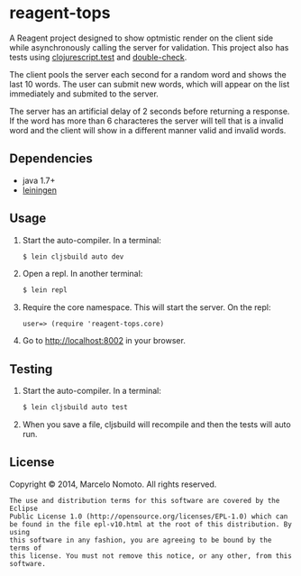 # reagent-tops

A Reagent project designed to show optmistic render on the client
side while asynchronously calling the server for validation. This project
also has tests using [clojurescript.test][3] and [double-check][4].

The client pools the server each second for a random word and shows the last
10 words. The user can submit new words, which will appear on the list
immediately and submited to the server.

The server has an artificial delay of 2 seconds before returning a response.
If the word has more than 6 characteres the server will tell that is a
invalid word and the client will show in a different manner valid and invalid
words.

## Dependencies

- java 1.7+
- [leiningen][1]

## Usage

1. Start the auto-compiler. In a terminal:

    ```bash
    $ lein cljsbuild auto dev
    ```

2. Open a repl. In another terminal:

    ```bash
    $ lein repl
    ```

3. Require the core namespace. This will start the server. On the repl:

    ```
    user=> (require 'reagent-tops.core)
    ```

4. Go to [http://localhost:8002][2] in your browser.

## Testing

1. Start the auto-compiler. In a terminal:

    ```bash
    $ lein cljsbuild auto test
    ```

2. When you save a file, cljsbuild will recompile and then the tests will
auto run.

## License

Copyright © 2014, Marcelo Nomoto. All rights reserved.
```
The use and distribution terms for this software are covered by the Eclipse
Public License 1.0 (http://opensource.org/licenses/EPL-1.0) which can
be found in the file epl-v10.html at the root of this distribution. By using
this software in any fashion, you are agreeing to be bound by the terms of
this license. You must not remove this notice, or any other, from this software.
```
[1]: https://github.com/technomancy/leiningen
[2]: http://localhost:8002
[3]: https://github.com/cemerick/clojurescript.test
[4]: https://github.com/cemerick/double-check
